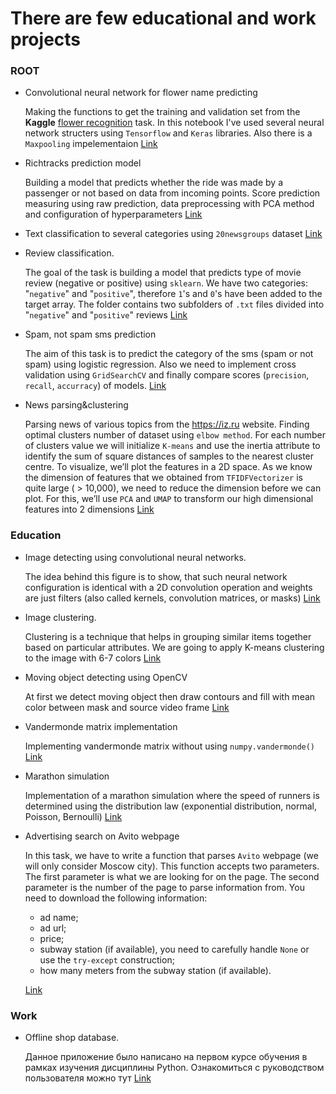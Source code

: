 # There are few educational and work projects

### ROOT
- Convolutional neural network for flower name predicting

  Making the functions to get the training and validation set from the __Kaggle__ [flower recognition](https://www.kaggle.com/alxmamaev/flowers-recognition) task. In this notebook I've used several neural network structers using `Tensorflow` and `Keras` libraries. Also there is a `Maxpooling` impelementaion [Link](https://github.com/Turakulov/Python/blob/master/CNN_Flowers_recognition.ipynb)


- Richtracks prediction model

  Building a model that predicts whether the ride was made by a passenger or not based on data from incoming points.
  Score prediction measuring using raw prediction, data preprocessing with PCA method and configuration of hyperparameters
  [Link](https://github.com/Turakulov/Python/blob/master/richtracks%20model%20training.ipynb)

- Text classification to several categories using `20newsgroups` dataset
  [Link](https://github.com/Turakulov/Python/blob/master/text_classfication.ipynb)
  
- Review classification.
  
  The goal of the task is building a model that predicts type of movie review (negative or positive) using `sklearn`. We have two categories: "`negative`" and "`positive`", therefore `1`'s and `0`'s have been added to the target array. The folder contains two subfolders of `.txt` files divided into "`negative`" and "`positive`" reviews [Link](https://github.com/Turakulov/Python/blob/master/review_classification.ipynb)

- Spam, not spam sms prediction

  The aim of this task is to predict the category of the sms (spam or not spam) using logistic regression. Also we need to implement cross validation using `GridSearchCV` and finally compare scores (`precision`, `recall`, `accurracy`) of models. [Link](https://github.com/Turakulov/Python/blob/master/spam_notspam_prediction.ipynb) 
 
- News parsing&clustering

  Parsing news of various topics from the <https://iz.ru> website. Finding optimal clusters number of dataset using `elbow method`. For each number of clusters value we will initialize `K-means` and use the inertia attribute to identify the sum of square distances of samples to the nearest cluster centre. To visualize, we’ll plot the features in a 2D space. As we know the dimension of features that we obtained from `TFIDFVectorizer` is quite large ( > 10,000), we need to reduce the dimension before we can plot. For this, we’ll use `PCA` and `UMAP` to transform our high dimensional features into 2 dimensions [Link](https://github.com/Turakulov/Python/blob/master/News_parsing%26clustering.ipynb) 

### Education
 
- Image detecting using сonvolutional neural networks.

  The idea behind this figure is to show, that such neural network configuration 
  is identical with a 2D convolution operation and weights
  are just filters (also called kernels, convolution matrices, or masks)
  [Link](https://github.com/Turakulov/Python/blob/master/Education/Image%20detecting/Untitled.ipynb)
  
- Image clustering. 

  Clustering is a technique that helps in grouping similar items together based on particular attributes. 
  We are going to apply K-means clustering to the image with 6-7 colors [Link](https://github.com/Turakulov/Python/blob/master/Education/Clustering/clustering.ipynb)

- Moving object detecting using OpenCV

  At first we detect moving object then draw contours and fill with mean color between mask and source video frame
  [Link](https://github.com/Turakulov/Python/blob/master/Education/Moving%20object%20detecting/moving%20object%20detecting.ipynb)
  
- Vandermonde matrix implementation

  Implementing vandermonde matrix without using `numpy.vandermonde()` [Link](https://github.com/Turakulov/Python/blob/master/Education/Vandermonde_matrix/Vandermonde_matrix.ipynb)

- Marathon simulation
  
  Implementation of a marathon simulation where the speed of runners is determined using the distribution law (exponential distribution, normal, Poisson, Bernoulli) [Link](https://github.com/Turakulov/Python/blob/master/Education/marathon/marathon_simulating.ipynb)
  
- Advertising search on Avito webpage

  In this task, we have to write a function that parses `Avito` webpage (we will only consider Moscow city). This function accepts two parameters. The first parameter is what we are looking for on the page. The second parameter is the number of the page to parse information from. You need to download the following information:
    - ad name; 
    - ad url;
    - price; 
    - subway station (if available), you need to carefully handle `None` or use the `try-except` construction;
    - how many meters from the subway station (if available).
    
  [Link](https://github.com/Turakulov/Python/blob/master/Education/Advertising%20search%20on%20Avito/Advertising_search.ipynb)

  
### Work  
- Offline shop database.

  Данное приложение было написано на первом курсе обучения в рамках изучения дисциплины Python.
  Ознакомиться с руководством пользователя можно тут [Link](https://github.com/Turakulov/Python/tree/master/Work)
